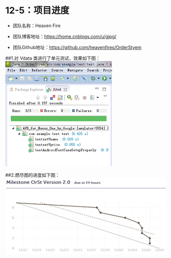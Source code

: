 ﻿# 12-5：项目进度
* 团队名称：Heaven Fire

* 团队博客地址：https://home.cnblogs.com/u/gjpg/  

* 团队Github地址：https://github.com/heavenfires/OrderStyem

##1.对 Vdata 类进行了单元测试，效果如下图：
![image](https://github.com/heavenfires/OrderStyem/raw/master/docs/yyimage/dddd.png)<br>

##2.燃尽图的进度如下图：
![image](https://github.com/heavenfires/OrderStyem/raw/master/docs/yyimage/jjjj.png)<br>

  
